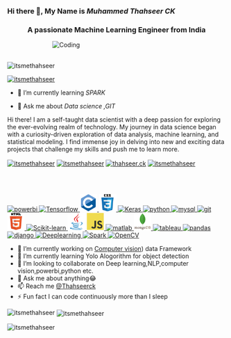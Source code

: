### Hi there 👋, My Name is *Muhammed Thahseer CK*

<h3 align="center">A passionate Machine Learning Engineer from India</h3>
<img align="right" alt="Coding" width="400" src="https://img.freepik.com/free-vector/big-isolated-employee-working-office-workplace-flat-illustration_1150-41780.jpg?w=1060&t=st=1690013380~exp=1690013980~hmac=756686c62611a7a888b66a45049b6611e8779c4658349bb05117d709ea0a78bf">
<br>
<br>
<p align="left"> <img src="https://komarev.com/ghpvc/?username=itsmethahseer&label=Profile%20views&color=0e75b6&style=flat" alt="itsmethahseer" /> </p>

<p align="left"> <a href="https://twitter.com/itsmethahseer" target="blank"><img src="https://img.shields.io/twitter/follow/itsmethahseer?logo=twitter&style=for-the-badge" alt="itsmethahseer" /></a> </p>

- 🌱 I’m currently learning *SPARK*

- 💬 Ask me about *Data science ,GIT*


Hi there! I am a self-taught data scientist with a deep passion for exploring the ever-evolving realm of technology. My journey in data science began with a curiosity-driven exploration of data analysis, machine learning, and statistical modeling. I find immense joy in delving into new and exciting data projects that challenge my skills and push me to learn more.
<p align="left">
<a href="https://twitter.com/itsmethahseer" target="blank"><img align="center" src="https://raw.githubusercontent.com/rahuldkjain/github-profile-readme-generator/master/src/images/icons/Social/twitter.svg" alt="itsmethahseer" height="30" width="40" /></a>
<a href="https://linkedin.com/in/itsmethahseer" target="blank"><img align="center" src="https://raw.githubusercontent.com/rahuldkjain/github-profile-readme-generator/master/src/images/icons/Social/linked-in-alt.svg" alt="itsmethahseer" height="30" width="40" /></a>
<a href="https://instagram.com/thahseer.ck" target="blank"><img align="center" src="https://raw.githubusercontent.com/rahuldkjain/github-profile-readme-generator/master/src/images/icons/Social/instagram.svg" alt="thahseer.ck" height="30" width="40" /></a>
<a href="https://www.leetcode.com/itsmethahseer" target="blank"><img align="center" src="https://raw.githubusercontent.com/rahuldkjain/github-profile-readme-generator/master/src/images/icons/Social/leet-code.svg" alt="itsmethahseer" height="30" width="40" /></a>
    </p>
    <br>
    <br>
<p align="left"> <a href="https://powerbi.microsoft.com/en-us/" target="_blank" rel="noreferrer"> <img src="https://upload.wikimedia.org/wikipedia/commons/thumb/c/cf/New_Power_BI_Logo.svg/900px-New_Power_BI_Logo.svg.png?20210102182532" alt="powerbi" width="40" height="40"/> </a> <a href="https://www.tensorflow.org/" target="_blank" rel="noreferrer"> <img src="https://upload.wikimedia.org/wikipedia/commons/thumb/2/2d/Tensorflow_logo.svg/173px-Tensorflow_logo.svg.png?20170429160244" alt="Tensorflow" width="40" height="40"/> </a> <a href="https://www.cprogramming.com/" target="_blank" rel="noreferrer"> <img src="https://raw.githubusercontent.com/devicons/devicon/master/icons/c/c-original.svg" alt="c" width="40" height="40"/> </a> <a href="https://www.w3schools.com/css/" target="_blank" rel="noreferrer"> <img src="https://raw.githubusercontent.com/devicons/devicon/master/icons/css3/css3-original-wordmark.svg" alt="css3" width="40" height="40"/> </a> <a href="https://keras.io/" target="_blank" rel="noreferrer"> <img src="https://www.svgrepo.com/download/330780/keras.svg" alt="Keras" width="40" height="40"/> </a> <a href="https://www.python.org/" target="_blank" rel="noreferrer"> <img src="https://tinkercademy.com/wp-content/uploads/2018/04/python-icon.png" alt="python" width="40" height="40"/> </a> <a href="https://www.mysql.com/" target="_blank" rel="noreferrer"> <img src="https://img2.freepng.es/20180411/wre/kisspng-mysql-database-web-development-computer-software-dolphin-5ace280ea31a78.1388980015234601106681.jpg" alt="mysql" width="40" height="40"/> </a> <a href="https://git-scm.com/" target="_blank" rel="noreferrer"> <img src="https://www.vectorlogo.zone/logos/git-scm/git-scm-icon.svg" alt="git" width="40" height="40"/> </a> <a href="https://www.w3.org/html/" target="_blank" rel="noreferrer"> <img src="https://raw.githubusercontent.com/devicons/devicon/master/icons/html5/html5-original-wordmark.svg" alt="html5" width="40" height="40"/> </a> <a href="https://scikit-learn.org/stable/index.html" target="_blank" rel="noreferrer"> <img src="https://upload.wikimedia.org/wikipedia/commons/thumb/0/05/Scikit_learn_logo_small.svg/390px-Scikit_learn_logo_small.svg.png?20180808062052" alt="Scikit-learn" width="40" height="40"/> </a> <a href="https://www.java.com" target="_blank" rel="noreferrer"> <img src="https://raw.githubusercontent.com/devicons/devicon/master/icons/java/java-original.svg" alt="java" width="40" height="40"/> </a> <a href="https://developer.mozilla.org/en-US/docs/Web/JavaScript" target="_blank" rel="noreferrer"> <img src="https://raw.githubusercontent.com/devicons/devicon/master/icons/javascript/javascript-original.svg" alt="javascript" width="40" height="40"/> </a> <a href="https://www.mathworks.com/" target="_blank" rel="noreferrer"> <img src="https://upload.wikimedia.org/wikipedia/commons/2/21/Matlab_Logo.png" alt="matlab" width="40" height="40"/> </a> <a href="https://www.mongodb.com/" target="_blank" rel="noreferrer"> <img src="https://raw.githubusercontent.com/devicons/devicon/master/icons/mongodb/mongodb-original-wordmark.svg" alt="mongodb" width="40" height="40"/> </a> <a href="https://www.tableau.com/" target="_blank" rel="noreferrer"> <img src="https://img.icons8.com/?size=512&id=TH2qcEeVxMYI&format=png" alt="tableau" width="40" height="40"/> </a> <a href="https://pandas.pydata.org/" target="_blank" rel="noreferrer"> <img src="https://cdn-images-1.medium.com/max/1600/1*93CVLqnQESmvfOhzvYUgQw.png" alt="pandas" width="40" height="40"/> </a> <a href="https://www.djangoproject.com/" target="_blank" rel="noreferrer"> <img src="https://www.svgrepo.com/show/353657/django-icon.svg" alt="django" width="40" height="40"/> </a> <a href="https://www.deeplearning.ai/" target="_blank" rel="noreferrer"> <img src="https://i.pinimg.com/originals/34/a7/25/34a725bfe9edc2f0fd7ecbcabcda8e60.png" alt="Deeplearning" width="40" height="40"/> </a> <a href="https://spark.apache.org/docs/latest/api/python/index.html" target="_blank" rel="noreferrer"> <img src="https://upload.wikimedia.org/wikipedia/commons/thumb/f/f3/Apache_Spark_logo.svg/768px-Apache_Spark_logo.svg.png?20210416091439" alt="Spark" width="40" height="40"/> </a> <a href="https://opencv.org/" target="_blank" rel="noreferrer"> <img src="https://img.icons8.com/?size=512&id=apebs8fnmi4m&format=png" alt="OpenCV" width="40" height="40"/> </a> </p>




<!-- [Data science Enthusiast](https://live.staticflickr.com/65535/52946924761_e71af25781_o.png) -->
- 🔭 I’m currently working on [Computer vision]([https://opencv.org/get-started/)) data Framework
- 🌱 I’m currently learning Yolo Alogorithm for object detection
- 👯 I’m looking to collaborate on Deep learning,NLP,computer vision,powerbi,python etc.
- 💬 Ask me about anything😂
- 📫 Reach me [@Thahseerck](mailto:zacthahseer123@gmail.com)
- ⚡ Fun fact I can code continuously more than I sleep

<p><img align="left" src="https://github-readme-stats.vercel.app/api/top-langs?username=itsmethahseer&show_icons=true&locale=en&layout=compact" alt="itsmethahseer" /></p>

<p>&nbsp;<img align="center" src="https://github-readme-stats.vercel.app/api?username=itsmethahseer&show_icons=true&locale=en" alt="itsmethahseer" /></p>

<p><img align="center" src="https://github-readme-streak-stats.herokuapp.com/?user=itsmethahseer&" alt="itsmethahseer" /></p>
